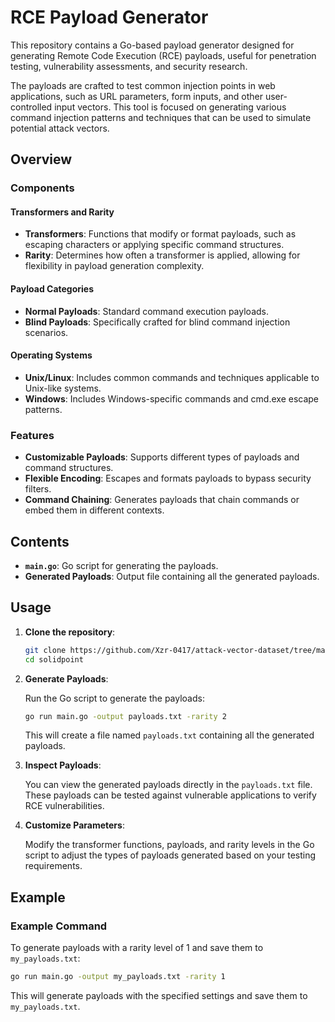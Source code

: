 # RCE Payload Generator 

This repository contains a Go-based payload generator designed for generating Remote Code Execution (RCE) payloads, useful for penetration testing, vulnerability assessments, and security research.

The payloads are crafted to test common injection points in web applications, such as URL parameters, form inputs, and other user-controlled input vectors. This tool is focused on generating various command injection patterns and techniques that can be used to simulate potential attack vectors.

## Overview

### Components

#### Transformers and Rarity

- **Transformers**: Functions that modify or format payloads, such as escaping characters or applying specific command structures.
- **Rarity**: Determines how often a transformer is applied, allowing for flexibility in payload generation complexity.

#### Payload Categories

- **Normal Payloads**: Standard command execution payloads.
- **Blind Payloads**: Specifically crafted for blind command injection scenarios.

#### Operating Systems

- **Unix/Linux**: Includes common commands and techniques applicable to Unix-like systems.
- **Windows**: Includes Windows-specific commands and cmd.exe escape patterns.

### Features

- **Customizable Payloads**: Supports different types of payloads and command structures.
- **Flexible Encoding**: Escapes and formats payloads to bypass security filters.
- **Command Chaining**: Generates payloads that chain commands or embed them in different contexts.

## Contents

- **`main.go`**: Go script for generating the payloads.
- **Generated Payloads**: Output file containing all the generated payloads.

## Usage

1. **Clone the repository**:

   ```bash
   git clone https://github.com/Xzr-0417/attack-vector-dataset/tree/main/RCE/generator/solidpoint
   cd solidpoint
   ```

2. **Generate Payloads**:

   Run the Go script to generate the payloads:

   ```bash
   go run main.go -output payloads.txt -rarity 2
   ```

   This will create a file named `payloads.txt` containing all the generated payloads.

3. **Inspect Payloads**:

   You can view the generated payloads directly in the `payloads.txt` file. These payloads can be tested against vulnerable applications to verify RCE vulnerabilities.

4. **Customize Parameters**:

   Modify the transformer functions, payloads, and rarity levels in the Go script to adjust the types of payloads generated based on your testing requirements.

## Example

### Example Command

To generate payloads with a rarity level of 1 and save them to `my_payloads.txt`:

```bash
go run main.go -output my_payloads.txt -rarity 1
```

This will generate payloads with the specified settings and save them to `my_payloads.txt`.
